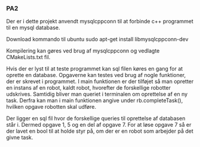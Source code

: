 ### PA2

Der er i dette projekt anvendt mysqlcppconn til at forbinde c++ programmet til en mysql database.

Download kommando til ubuntu
sudo apt-get install libmysqlcppconn-dev

Kompilering kan gøres ved brug af mysqlcppconn og vedlagte CMakeLists.txt fil. 

Hvis der er lyst til at teste programmet kan sql filen køres en gang for at oprette en database.
Opgaverne kan testes ved brug af nogle funktioner, der er skrevet i programmet. I main funktionen er der tilføjet
så man opretter en instans af en robot, kaldt robot, hvorefter de forskellige robotter udskrives.
Samtidig bliver man queriet i terminalen om oprettelse af en ny task. 
Derfra kan man i main funktionen angive under rb.completeTask(), hvilken opgave robotten skal udføre.

Der ligger en sql fil hvor de forskellige queries til oprettelse af databasen står i. Dermed opgave 1, 5 og en del af opgave 7. For at løse opgave 7
så er der lavet en bool til at holde styr på, om der er en robot som arbejder på det givne task. 

